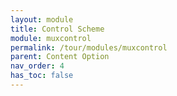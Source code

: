 ```yaml
---
layout: module
title: Control Scheme
module: muxcontrol
permalink: /tour/modules/muxcontrol
parent: Content Option
nav_order: 4
has_toc: false
---
```

